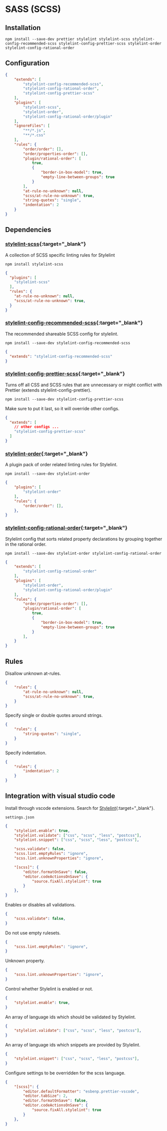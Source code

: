 # SASS (SCSS)

## Installation

```shell
npm install --save-dev prettier stylelint stylelint-scss stylelint-config-recommended-scss stylelint-config-prettier-scss stylelint-order stylelint-config-rational-order
```

## Configuration

```json
{
    "extends": [
        "stylelint-config-recommended-scss",
        "stylelint-config-rational-order",
        "stylelint-config-prettier-scss"
    ],
    "plugins": [
        "stylelint-scss",
        "stylelint-order",
        "stylelint-config-rational-order/plugin"
    ],
    "ignoreFiles": [
        "**/*.js",
        "**/*.css"
    ],
    "rules": {
        "order/order": [],
        "order/properties-order": [],
        "plugin/rational-order": [
            true,
            {
                "border-in-box-model": true,
                "empty-line-between-groups": true
            }
        ],
        "at-rule-no-unknown": null,
        "scss/at-rule-no-unknown": true,
        "string-quotes": "single",
        "indentation": 2
    }
}
```

## Dependencies

### [stylelint-scss](https://www.npmjs.com/package/stylelint-scss){:target="_blank"}

A collection of SCSS specific linting rules for Stylelint

```shell
npm install stylelint-scss
```

```json
{
  "plugins": [
    "stylelint-scss"
  ],
  "rules": {
    "at-rule-no-unknown": null,
    "scss/at-rule-no-unknown": true,
  }
}
```

### [stylelint-config-recommended-scss](https://www.npmjs.com/package/stylelint-config-recommended-scss){:target="_blank"}

The recommended shareable SCSS config for stylelint.

```shell
npm install --save-dev stylelint-config-recommended-scss
```

```json
{
  "extends": "stylelint-config-recommended-scss"
}
```

### [stylelint-config-prettier-scss](https://www.npmjs.com/package/stylelint-config-prettier-scss){:target="_blank"}

Turns off all CSS and SCSS rules that are unnecessary or might conflict with Prettier (extends stylelint-config-prettier).

```shell
npm install --save-dev stylelint-config-prettier-scss
```

Make sure to put it last, so it will override other configs.

```json
{
  "extends": [
    // other configs ...
    "stylelint-config-prettier-scss"
  ]
}
```

### [stylelint-order](https://www.npmjs.com/package/stylelint-order){:target="_blank"}

A plugin pack of order related linting rules for Stylelint.

```shell
npm install --save-dev stylelint-order
```

```json
{
    "plugins": [
        "stylelint-order"
    ],
    "rules": {
        "order/order": [],
    },
}
```

### [stylelint-config-rational-order](https://www.npmjs.com/package/stylelint-config-rational-order){:target="_blank"}

Stylelint config that sorts related property declarations by grouping together in the rational order.

```shell
npm install --save-dev stylelint-order stylelint-config-rational-order
```

```json
{
    "extends": [
        "stylelint-config-rational-order"
    ],
    "plugins": [
        "stylelint-order",
        "stylelint-config-rational-order/plugin"
    ],
    "rules": {
        "order/properties-order": [],
        "plugin/rational-order": [
            true,
            {
                "border-in-box-model": true,
                "empty-line-between-groups": true
            }
        ],
    }
}
```

## Rules

Disallow unknown at-rules.

```json
{
    "rules": {
        "at-rule-no-unknown": null,
        "scss/at-rule-no-unknown": true,
    }
}
```

Specify single or double quotes around strings.

```json
{
    "rules": {
        "string-quotes": "single",
    }
}
```

Specify indentation.

```json
{
    "rules": {
        "indentation": 2
    }
}
```

## Integration with visual studio code

Install through vscode extensions. Search for [Stylelint](https://marketplace.visualstudio.com/items?itemName=stylelint.vscode-stylelint){:target="_blank"}.

`settings.json`

```json
{
    "stylelint.enable": true,
    "stylelint.validate": ["css", "scss", "less", "postcss"],
    "stylelint.snippet": ["css", "scss", "less", "postcss"],

    "scss.validate": false,
    "scss.lint.emptyRules": "ignore",
    "scss.lint.unknownProperties": "ignore",

    "[scss]": {
        "editor.formatOnSave": false,
        "editor.codeActionsOnSave": {
            "source.fixAll.stylelint": true
        }
    },
}
```

Enables or disables all validations.

```json
{
    "scss.validate": false,
}
```

Do not use empty rulesets.

```json
{
    "scss.lint.emptyRules": "ignore",
}
```

Unknown property.

```json
{
    "scss.lint.unknownProperties": "ignore",
}
```

Control whether Stylelint is enabled or not.

```json
{
    "stylelint.enable": true,
}
```

An array of language ids which should be validated by Stylelint.

```json
{
    "stylelint.validate": ["css", "scss", "less", "postcss"],
}
```

An array of language ids which snippets are provided by Stylelint.

```json
{
    "stylelint.snippet": ["css", "scss", "less", "postcss"],
}
```

Configure settings to be overridden for the scss language.

```json
{
    "[scss]": {
        "editor.defaultFormatter": "esbenp.prettier-vscode",
        "editor.tabSize": 2,
        "editor.formatOnSave": false,
        "editor.codeActionsOnSave": {
            "source.fixAll.stylelint": true
        }
    },
}
```
